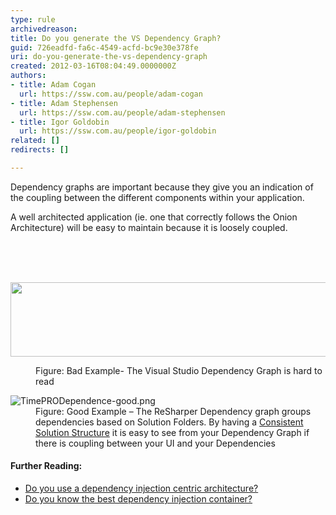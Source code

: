```yaml
---
type: rule
archivedreason: 
title: Do you generate the VS Dependency Graph?
guid: 726eadfd-fa6c-4549-acfd-bc9e30e378fe
uri: do-you-generate-the-vs-dependency-graph
created: 2012-03-16T08:04:49.0000000Z
authors:
- title: Adam Cogan
  url: https://ssw.com.au/people/adam-cogan
- title: Adam Stephensen
  url: https://ssw.com.au/people/adam-stephensen
- title: Igor Goldobin
  url: https://ssw.com.au/people/igor-goldobin
related: []
redirects: []

---
```



<p>​Dependency graphs are important because they give you an indication of the coupling between the different components within your application.</p><p>
A well architected application (ie. one that correctly follows the Onion Architecture) will be easy to maintain because it is loosely coupled.</p>

<br><excerpt class='endintro'></excerpt><br>
​​<dl class="badImage"><dt> 
      <img src="/PublishingImages/TimePRODependence.png" class="ssw-rteStyle-ImageArea" alt="" style="height&#58;119px;width&#58;620px;" /> 
   </dt><dd>Figure&#58; Bad Example- The Visual Studio Dependency Graph is hard to read</dd></dl><dl class="goodImage"><dt> 
      <img src="/PublishingImages/TimePRODependence-good.png" class="ssw-rteStyle-ImageArea" alt="TimePRODependence-good.png" /> 
   </dt><dd>Figure&#58; Good Example – The ReSharper Dependency graph groups dependencies based on Solution Folders. By having a 
      <a href="/do-you-have-a-consistent-net-solution-structure">Consistent Solution Structure</a> it is easy to see from your Dependency Graph if there is coupling between your UI and your Dependencies</dd></dl><h4>Further Reading&#58;</h4><ul><li>
      <a href="/do-you-use-a-dependency-injection-centric-architecture">Do you use a dependency injection centric architecture?</a></li><li>
      <a href="/Pages/Do-You-Know-the-Best-Dependency-Injection-Container.aspx">Do you know the best dependency injection container?</a>​</li></ul>


